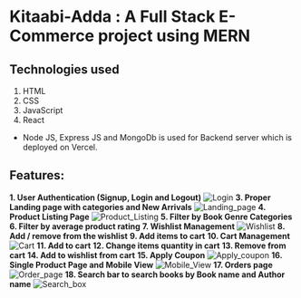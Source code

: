 # Kitaabi-Adda : A Full Stack E-Commerce project using MERN
## Technologies used
1. HTML
2. CSS
3. JavaScript
4. React
* Node JS, Express JS and MongoDb is used for Backend server which is deployed on Vercel.

## Features:
<b>1. User Authentication (Signup, Login and Logout)</b>
![Login](https://user-images.githubusercontent.com/104415277/222165119-1fec86d0-cf1c-4190-b50f-179b1115cd0f.png)
<b>3. Proper Landing page with categories and New Arrivals</b>
![Landing_page](https://user-images.githubusercontent.com/104415277/222169027-fd899377-2630-4bd0-afde-5baa10b197d7.png)
<b>4. Product Listing Page</b>
![Product_Listing](https://user-images.githubusercontent.com/104415277/222169094-7f23c85d-a61f-451f-9757-776badfb647d.png)
<b>5. Filter by Book Genre Categories</b>
<b>6. Filter by average product rating</b>
<b>7. Wishlist Management</b>
![Wishlist](https://user-images.githubusercontent.com/104415277/222169129-b7cf2592-da38-416b-b79e-49fdd012d42a.png)
<b>8. Add / remove from the wishlist</b>
<b>9. Add items to cart</b>
<b>10. Cart Management</b>
![Cart](https://user-images.githubusercontent.com/104415277/222169014-dce64dfa-9899-4999-bf91-cb4616b39efa.png)
<b>11. Add to cart</b>
<b>12. Change items quantity in cart</b>
<b>13. Remove from cart</b>
<b>14. Add to wishlist from cart</b>
<b>15. Apply Coupon</b>
![Apply_coupon](https://user-images.githubusercontent.com/104415277/222168992-e670125c-ef65-45de-9096-88a9852579ab.png)
<b>16. Single Product Page and Mobile View</b>
![Mobile_View](https://user-images.githubusercontent.com/104415277/222169077-5d2274ad-22fe-4f16-ac50-e8a4f12c6e29.png)
<b>17. Orders page</b>
![Order_page](https://user-images.githubusercontent.com/104415277/222169092-3de41fb0-2edf-4b9e-945b-9ec781c62e4e.png)
<b>18. Search bar to search books by Book name and Author name</b>
![Search_box](https://user-images.githubusercontent.com/104415277/222169110-dc6697d1-eef7-41f6-b9e7-7512941a2428.png)
